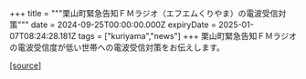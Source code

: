 +++
title = """栗山町緊急告知ＦＭラジオ（エフエムくりやま）の電波受信対策"""
date = 2024-09-25T00:00:00.000Z
expiryDate = 2025-01-07T08:24:28.181Z
tags = ["kuriyama","news"]
+++
栗山町緊急告知ＦＭラジオの電波受信度が低い世帯への電波受信対策をお伝えします。

[[source]](https://www.town.kuriyama.hokkaido.jp/soshiki/53/28904.html)
